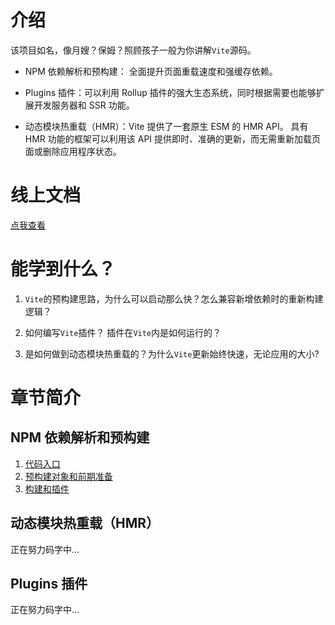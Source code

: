 
# 介绍

该项目如名，像月嫂？保姆？照顾孩子一般为你讲解`Vite`源码。

- NPM 依赖解析和预构建： 全面提升页面重载速度和强缓存依赖。

- Plugins 插件：可以利用 Rollup 插件的强大生态系统，同时根据需要也能够扩展开发服务器和 SSR 功能。

- 动态模块热重载（HMR）：Vite 提供了一套原生 ESM 的 HMR API。 具有 HMR 功能的框架可以利用该 API 提供即时、准确的更新，而无需重新加载页面或删除应用程序状态。

# 线上文档

[点我查看](https://kev1nzh37.github.io/vite-babysitter/)


# 能学到什么？

1. `Vite`的预构建思路，为什么可以启动那么快？怎么兼容新增依赖时的重新构建逻辑？

2. 如何编写`Vite`插件？ 插件在`Vite`内是如何运行的？

3. 是如何做到动态模块热重载的？为什么`Vite`更新始终快速，无论应用的大小?

# 章节简介

## NPM 依赖解析和预构建

1. [代码入口](https://kev1nzh37.github.io/vite-babysitter/docs/rebuild/start)
2. [预构建对象和前期准备 ](https://kev1nzh37.github.io/vite-babysitter/docs/rebuild/optimizer)
3. [构建和插件](https://kev1nzh37.github.io/vite-babysitter/docs/rebuild/build)

## 动态模块热重载（HMR）

正在努力码字中...

## Plugins 插件

正在努力码字中...
